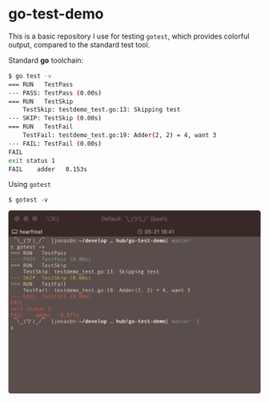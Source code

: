 # go-test-demo

This is a basic repository I use for testing `gotest`, which provides colorful output, compared to the standard test tool.

Standard **go** toolchain:

```bash
$ go test -v
=== RUN   TestPass
--- PASS: TestPass (0.00s)
=== RUN   TestSkip
    TestSkip: testdemo_test.go:13: Skipping test
--- SKIP: TestSkip (0.00s)
=== RUN   TestFail
    TestFail: testdemo_test.go:19: Adder(2, 2) = 4, want 3
--- FAIL: TestFail (0.00s)
FAIL
exit status 1
FAIL	adder	0.153s
```
Using `gotest`

```
$ gotest -v
```

![colorful gotest example screenshot](gotest-go-test-demo.png)

